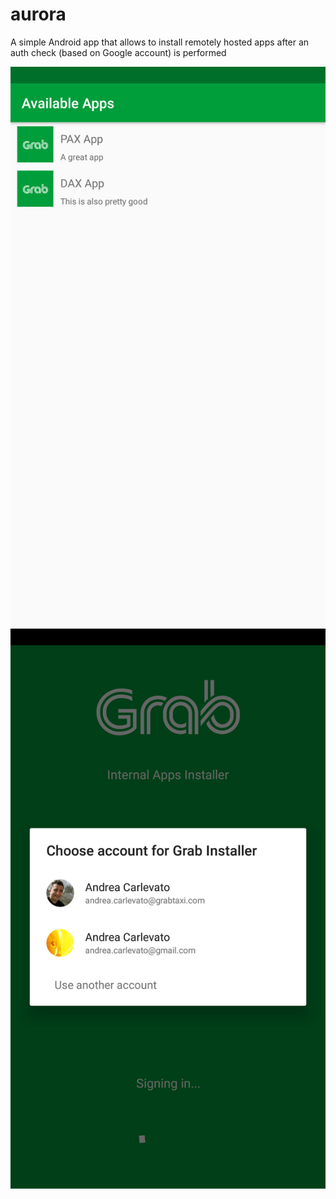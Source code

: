 # aurora
A simple Android app that allows to install remotely hosted apps after an auth check (based on Google account) is performed

![Login Scren](screenshots/1.png?raw=true "Login Scren")
![App Scren](screenshots/2.png?raw=true "Login Scren")
